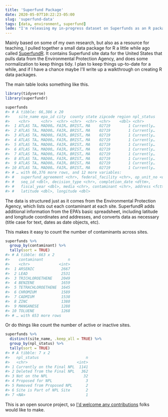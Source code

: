 ```yaml
---
title: 'Superfund Package'
date: 2020-05-07T10:22:23-05:00
slug: 'superfund-data'
tags: [data, environment, superfund]
lede: "I'm releasing my in-progress dataset on Superfunds as an R package."
---
```


Mainly based on some of my own research, but also as a resource for teaching, I pulled together a small data package for R a little while ago called [SuperfundR](https://github.com/hepplerj/superfundr). It contains Superfund site data for the United States that pulls data from the Environmental Protection Agency, and does some normalization to keep things tidy. I plan to keep things up-to-date for a while, and if I have a chance maybe I'll write up a walkthrough on creating R data packages. 

The main table looks something like this. 

```r
library(tidyverse)
library(superfundr)

superfunds
#> # A tibble: 66,386 x 20
#>    site_name epa_id city  county state zipcode region npl_status
#>    <chr>     <chr>  <chr> <chr>  <chr> <chr>    <dbl> <chr>     
#>  1 ATLAS TA… MAD00… FAIR… BRIST… MA    02719        1 Currently…
#>  2 ATLAS TA… MAD00… FAIR… BRIST… MA    02719        1 Currently…
#>  3 ATLAS TA… MAD00… FAIR… BRIST… MA    02719        1 Currently…
#>  4 ATLAS TA… MAD00… FAIR… BRIST… MA    02719        1 Currently…
#>  5 ATLAS TA… MAD00… FAIR… BRIST… MA    02719        1 Currently…
#>  6 ATLAS TA… MAD00… FAIR… BRIST… MA    02719        1 Currently…
#>  7 ATLAS TA… MAD00… FAIR… BRIST… MA    02719        1 Currently…
#>  8 ATLAS TA… MAD00… FAIR… BRIST… MA    02719        1 Currently…
#>  9 ATLAS TA… MAD00… FAIR… BRIST… MA    02719        1 Currently…
#> 10 ATLAS TA… MAD00… FAIR… BRIST… MA    02719        1 Currently…
#> # … with 66,376 more rows, and 12 more variables:
#> #   superfund_agreement <chr>, federal_facility <chr>, op_unit_no <dbl>,
#> #   seq_id <dbl>, decision_type <chr>, completion_date <dttm>,
#> #   fiscal_year <dbl>, media <chr>, contaminant <chr>, address <fct>,
#> #   latitude <dbl>, longitude <dbl>
```

The data is structured just as it comes from the Environmental Protection Agency, which lists out each contaminant at each site. SuperfundR adds additional information from the EPA’s basic spreadsheet, including latitude and longitude coordinates and addresses, and converts data as necessary (title case for text, dates as date objects, etc).

This makes it easy to count the number of contaminants across sites.

```r
superfunds %>% 
  group_by(contaminant) %>% 
  tally(sort = TRUE)
#> # A tibble: 663 x 2
#>    contaminant           n
#>    <chr>             <int>
#>  1 ARSENIC            2667
#>  2 LEAD               2531
#>  3 TRICHLOROETHENE    2049
#>  4 BENZENE            1659
#>  5 TETRACHLOROETHENE  1645
#>  6 CHROMIUM           1589
#>  7 CADMIUM            1538
#>  8 ZINC               1380
#>  9 MANGANESE          1288
#> 10 TOLUENE            1268
#> # … with 653 more rows
```

Or do things like count the number of active or inactive sites. 

```r
superfunds %>% 
  distinct(site_name, .keep_all = TRUE) %>% 
  group_by(npl_status) %>% 
  tally(sort = TRUE)
#> # A tibble: 7 x 2
#>   npl_status                     n
#>   <chr>                      <int>
#> 1 Currently on the Final NPL  1141
#> 2 Deleted from the Final NPL   362
#> 3 Not on the NPL                32
#> 4 Proposed for NPL               3
#> 5 Removed from Proposed NPL      2
#> 6 Site is Part of NPL Site       2
#> 7 <NA>                           1
```

This is an open source project, so [I'd welcome any contributions](https://github.com/hepplerj/superfundr) folks would like to make.